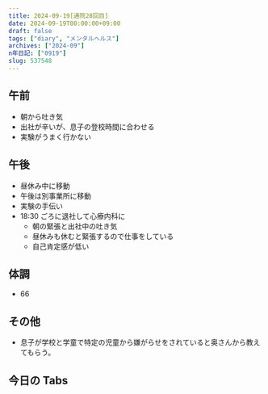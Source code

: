 ```yaml
---
title: 2024-09-19[通院28回目]
date: 2024-09-19T00:00:00+09:00
draft: false
tags: ["diary", "メンタルヘルス"]
archives: ["2024-09"]
n年日記: ["0919"]
slug: 537548
---
```


## 午前

- 朝から吐き気
- 出社が辛いが、息子の登校時間に合わせる
- 実験がうまく行かない

## 午後

- 昼休み中に移動
- 午後は別事業所に移動
- 実験の手伝い
- 18:30 ごろに退社して心療内科に
  - 朝の緊張と出社中の吐き気
  - 昼休みも休むと緊張するので仕事をしている
  - 自己肯定感が低い

## 体調

- 66

## その他

- 息子が学校と学童で特定の児童から嫌がらせをされていると奥さんから教えてもらう。

## 今日の Tabs
